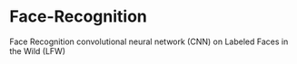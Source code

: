 # Face-Recognition
Face Recognition convolutional neural network (CNN) on Labeled Faces in the Wild (LFW)
